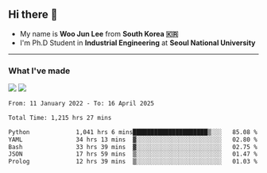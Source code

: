 ## Hi there 👋

- My name is **Woo Jun Lee** from **South Korea 🇰🇷**
- I'm Ph.D Student in **Industrial Engineering** at **Seoul National University**

---

### What I've made

<a href="https://share.streamlit.io/tomtom1103/kuiai_hackathon_2022/main/JL_app.py"><img src="https://img.shields.io/badge/Journey Lee-161B22?style=for-the-badge&logo=streamlit&logoColor=FF4B4B"/></a> <a href="https://jeon-100.github.io/Dangzang/"><img src="https://img.shields.io/badge/당신을 위한 장학금, 당장!-161B22?style=for-the-badge&logo=react&logoColor=#61DAFB"/></a>

<!--START_SECTION:waka-->

```txt
From: 11 January 2022 - To: 16 April 2025

Total Time: 1,215 hrs 27 mins

Python             1,041 hrs 6 mins█████████████████████▒░░░   85.08 %
YAML               34 hrs 13 mins  ▓░░░░░░░░░░░░░░░░░░░░░░░░   02.80 %
Bash               33 hrs 39 mins  ▓░░░░░░░░░░░░░░░░░░░░░░░░   02.75 %
JSON               17 hrs 59 mins  ▒░░░░░░░░░░░░░░░░░░░░░░░░   01.47 %
Prolog             12 hrs 39 mins  ▒░░░░░░░░░░░░░░░░░░░░░░░░   01.03 %
```

<!--END_SECTION:waka-->

